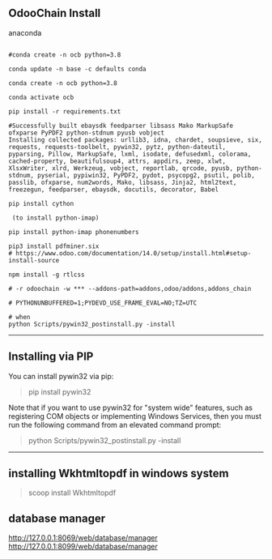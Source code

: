 OdooChain Install
----

anaconda

```

#conda create -n ocb python=3.8

conda update -n base -c defaults conda

conda create -n ocb python=3.8

conda activate ocb

pip install -r requirements.txt

#Successfully built ebaysdk feedparser libsass Mako MarkupSafe ofxparse PyPDF2 python-stdnum pyusb vobject
Installing collected packages: urllib3, idna, chardet, soupsieve, six, requests, requests-toolbelt, pywin32, pytz, python-dateutil, pyparsing, Pillow, MarkupSafe, lxml, isodate, defusedxml, colorama, cached-property, beautifulsoup4, attrs, appdirs, zeep, xlwt, XlsxWriter, xlrd, Werkzeug, vobject, reportlab, qrcode, pyusb, python-stdnum, pyserial, pypiwin32, PyPDF2, pydot, psycopg2, psutil, polib, passlib, ofxparse, num2words, Mako, libsass, Jinja2, html2text, freezegun, feedparser, ebaysdk, docutils, decorator, Babel

pip install cython

 (to install python-imap)

pip install python-imap phonenumbers

pip3 install pdfminer.six
# https://www.odoo.com/documentation/14.0/setup/install.html#setup-install-source

npm install -g rtlcss

# -r odoochain -w *** --addons-path=addons,odoo/addons,addons_chain

# PYTHONUNBUFFERED=1;PYDEVD_USE_FRAME_EVAL=NO;TZ=UTC

# when 
python Scripts/pywin32_postinstall.py -install

```

-------------------------

## Installing via PIP

You can install pywin32 via pip:
> pip install pywin32

Note that if you want to use pywin32 for "system wide" features, such as
registering COM objects or implementing Windows Services, then you must run
the following command from an elevated command prompt:

> python Scripts/pywin32_postinstall.py -install

---------------------------

## installing Wkhtmltopdf in windows system

> scoop install Wkhtmltopdf

## database manager

http://127.0.0.1:8069/web/database/manager
http://127.0.0.1:8099/web/database/manager
